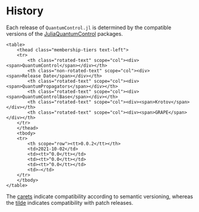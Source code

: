 # History

Each release of `QuantumControl.jl` is determined by the compatible versions of the [JuliaQuantumControl](https://github.com/JuliaQuantumControl#a-julia-framework-for-quantum-optimal-control) packages.

```@raw html
<table>
    <thead class="membership-tiers text-left">
    <tr>
        <th class="rotated-text" scope="col"><div><span>QuantumControl</span></div></th>
        <th class="non-rotated-text" scope="col"><div><span>Release Date</span></div></th>
        <th class="rotated-text" scope="col"><div><span>QuantumPropagators</span></div></th>
        <th class="rotated-text" scope="col"><div><span>QuantumControlBase</span></div></th>
        <th class="rotated-text" scope="col"><div><span>Krotov</span></div></th>
        <th class="rotated-text" scope="col"><div><span>GRAPE</span></div></th>
    </tr>
    </thead>
    <tbody>
    <tr>
        <th scope="row"><tt>0.0.2</tt></th>
        <td>2021-10-02</td>
        <td><tt>^0.0</tt></td>
        <td><tt>^0.0</tt></td>
        <td><tt>^0.0</tt></td>
        <td>—</td>
    </tr>
    </tbody>
</table>
```

The
[carets](https://pkgdocs.julialang.org/stable/compatibility/#Caret-specifiers-1)
indicate compatibility according to semantic versioning, whereas the
[tilde](https://pkgdocs.julialang.org/stable/compatibility/#Tilde-specifiers-1)
indicates compatibility with patch releases.
